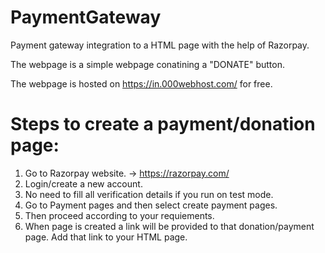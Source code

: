 # PaymentGateway
Payment gateway integration to a HTML page with the help of Razorpay.

The webpage is a simple webpage conatining a "DONATE" button.

The webpage is hosted on https://in.000webhost.com/ for free.

# Steps to create a payment/donation page:
1. Go to Razorpay website. -> https://razorpay.com/
2. Login/create a new account.
3. No need to fill all verification details if you run on test mode.
4. Go to Payment pages and then select create payment pages.
5. Then proceed according to your requiements.
6. When page is created a link will be provided to that donation/payment page. Add that link to your HTML page.
